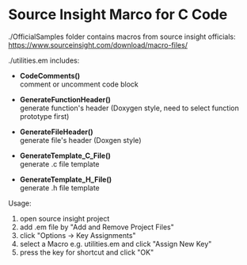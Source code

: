 # Source Insight Marco for C Code

./OfficialSamples folder contains macros from source insight officials: https://www.sourceinsight.com/download/macro-files/

./utilities.em includes:

 - <b>CodeComments()</b>
   <br>comment or uncomment code block
   
 - <b>GenerateFunctionHeader()</b>
   <br>generate function's header (Doxygen style, need to select function prototype first)
   
 - <b>GenerateFileHeader()</b>
   <br>generate file's header (Doxgen style)
   
 - <b>GenerateTemplate_C_File()</b>
   <br>generate .c file template
   
 - <b>GenerateTemplate_H_File()</b>
   <br>generate .h file template

Usage:

1. open source insight project
2. add .em file by "Add and Remove Project Files"
3. click "Options -> Key Assignments"
4. select a Macro e.g. utilities.em and click "Assign New Key"
5. press the key for shortcut and click "OK"
